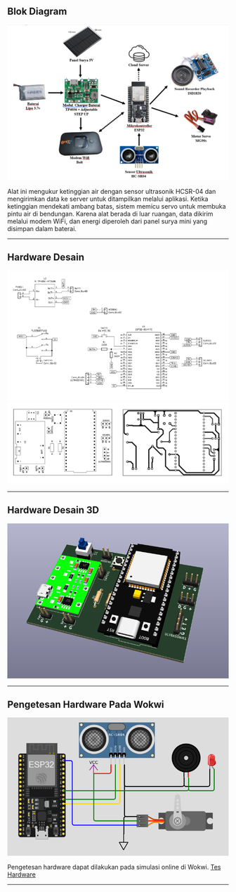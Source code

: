 ## Blok Diagram
![Blok Diagram](https://github.com/RaihanKP10/FLOPRO-Flood-Prevention-and-River-Observation/blob/main/Hardware/Blok%20Diagram%20v1.png)

Alat ini mengukur ketinggian air dengan sensor ultrasonik HCSR-04 dan mengirimkan data ke server untuk ditampilkan melalui aplikasi. Ketika ketinggian mendekati ambang batas, sistem memicu servo untuk membuka pintu air di bendungan. Karena alat berada di luar ruangan, data dikirim melalui modem WiFi, dan energi diperoleh dari panel surya mini yang disimpan dalam baterai.

---

## Hardware Desain
![Hardware Skematik Desain](https://github.com/RaihanKP10/FLOPRO-Flood-Prevention-and-River-Observation/blob/main/Hardware/Skematik.png)
![Hardware Layout Desain](https://github.com/RaihanKP10/FLOPRO-Flood-Prevention-and-River-Observation/blob/main/Hardware/Layout.png)

---

## Hardware Desain 3D
![Desain 3D Hardware](https://github.com/RaihanKP10/FLOPRO-Flood-Prevention-and-River-Observation/blob/main/Hardware/Hardware%203D%20v1.png)

---

## Pengetesan Hardware Pada Wokwi
![Desain 3D Hardware](https://github.com/RaihanKP10/FLOPRO-Flood-Prevention-and-River-Observation/blob/main/Hardware/Test%20Hardware%20pada%20WokWi.png)

Pengetesan hardware dapat dilakukan pada simulasi online di Wokwi.
[Tes Hardware](https://wokwi.com/projects/411479674030035969)

---
